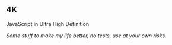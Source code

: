 ## 4K
JavaScript in Ultra High Definition

*Some stuff to make my life better, no tests, use at your own risks.*
